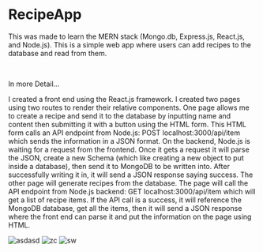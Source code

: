 <h1>RecipeApp</h1>
<p>This was made to learn the MERN stack (Mongo.db, Express.js, React.js, and Node.js). This is a simple web app where users can add recipes to the database and read 
from them.</p>
  <br>
  <p>In more Detail...</p>
  <p>
 I created a front end using the React.js
framework. I created two pages using two routes to render their relative components. One page
allows me to create a recipe and send it to the database by inputting name and content then
submitting it with a button using the HTML form. This HTML form calls an API endpoint from
Node.js: POST localhost:3000/api/item which sends the information in a JSON format. On the
backend, Node.js is waiting for a request from the frontend. Once it gets a request it will parse
the JSON, create a new Schema (which like creating a new object to put inside a database), then
send it to MongoDB to be written into. After successfully writing it in, it will send a JSON
response saying success.
The other page will generate recipes from the database. The page will call the API endpoint from
Node.js backend: GET localhost:3000/api/item which will get a list of recipe items. If the API
call is a success, it will reference the MongoDB database, get all the items, then it will send a
JSON response where the front end can parse it and put the information on the page using
HTML.
</p>

![asdasd](https://user-images.githubusercontent.com/38186787/118220057-94551a80-b42f-11eb-9aa6-43e8e5ca2a62.PNG)
![zc](https://user-images.githubusercontent.com/38186787/118220088-a8008100-b42f-11eb-86ee-151846acf069.PNG)
![sw](https://user-images.githubusercontent.com/38186787/118220114-b77fca00-b42f-11eb-82d3-39aa888e44c3.PNG)
